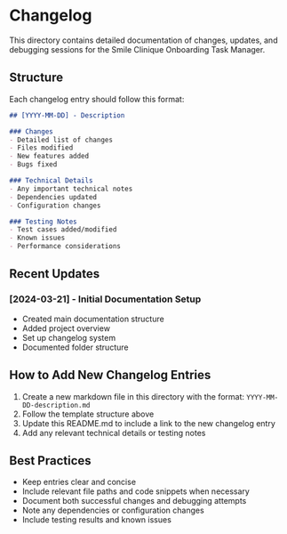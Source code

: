 # Changelog

This directory contains detailed documentation of changes, updates, and debugging sessions for the Smile Clinique Onboarding Task Manager.

## Structure

Each changelog entry should follow this format:

```markdown
## [YYYY-MM-DD] - Description

### Changes
- Detailed list of changes
- Files modified
- New features added
- Bugs fixed

### Technical Details
- Any important technical notes
- Dependencies updated
- Configuration changes

### Testing Notes
- Test cases added/modified
- Known issues
- Performance considerations
```

## Recent Updates

### [2024-03-21] - Initial Documentation Setup
- Created main documentation structure
- Added project overview
- Set up changelog system
- Documented folder structure

## How to Add New Changelog Entries

1. Create a new markdown file in this directory with the format: `YYYY-MM-DD-description.md`
2. Follow the template structure above
3. Update this README.md to include a link to the new changelog entry
4. Add any relevant technical details or testing notes

## Best Practices

- Keep entries clear and concise
- Include relevant file paths and code snippets when necessary
- Document both successful changes and debugging attempts
- Note any dependencies or configuration changes
- Include testing results and known issues 